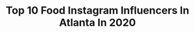 ---
title: Top 10 Food Instagram Influencers In Atlanta In 2020
description: >-
  Find top food Instagram influencers in Atlanta in 2020. Most popular hashtags: #pasta #tacos #inmanpark #mexicanfood.
platform: Instagram
profiles:
  - username: "myculinarytable"
    fullname: >-
      Personal Chef Matt • Atlanta
    location: "United States"
    followers: 5500
    engagement: 601
    commentsToLikes: 0.086877
    id: ck5c5p13d3vzn0i119hkjkaxo
    verified: false
    hashtags: "#gravy, #myson, #blasianbabyboy, #braised"
  - username: "foodistagirl"
    fullname: >-
      Olivia Arnold | ATL Foodista
    location: "United States"
    followers: 68810
    engagement: 139
    commentsToLikes: 0.155075
    id: ck15u87h2lw9u0i19wp34yxqb
    verified: false
    hashtags: "#sweethut, #okonomiyaki, #phodailoi, #brunchgoals"
  - username: "taylorcomedy"
    fullname: >-
      Taylor Williamson
    location: "United States"
    followers: 33075
    engagement: 105
    commentsToLikes: 0.040101
    id: ck5pyspmixm7m0i119nrpz78j
    verified: true
    hashtags: "#washyourhands, #queen, #wheatthins, #jokes"
  - username: "atlfoodie"
    fullname: >-
      Atlanta Food & Restaurants
    location: "United States"
    followers: 25744
    engagement: 216
    commentsToLikes: 0.187152
    id: ck0vw55u7s5gm0i19ur7w7vcr
    verified: false
    hashtags: "#seafoods, #brunchgoals, #castironcooking, #stretchycheese"
  - username: "roldinginthe_eats"
    fullname: >-
      ALEX | Atlanta Food Advocate
    location: "United States"
    followers: 4330
    engagement: 1061
    commentsToLikes: 0.078912
    id: ck6u6tfcmhmgh0j71cpxxsfy5
    verified: false
    hashtags: "#eastercandy, #nycfood, #neapolitanpizza, #ricenoodles"
  - username: "itskimb_"
    fullname: >-
      Kim B.
    location: "United States"
    followers: 24404
    engagement: 1163
    commentsToLikes: 0.026644
    id: ck15sunlwevwp0i19tfi48s7f
    verified: false
    hashtags: "#asmroreo, #thickthick, #kingcrab, #pizza"
  - username: "atlantabestbites"
    fullname: >-
      Atlanta’s Best Bites | Sarah
    location: "United States"
    followers: 26151
    engagement: 76
    commentsToLikes: 0.091254
    id: ckaoqoiu3jmpu0i78wya0t204
    verified: false
    hashtags: "#lowcarblife, #atlantafarmers, #latina, #cheeseboard"
  - username: "atl_foodscene"
    fullname: >-
      ATL Food Scene
    location: "United States"
    followers: 5150
    engagement: 631
    commentsToLikes: 0.023450
    id: ck13bj35bvnen0i19ek0yq8ic
    verified: false
    hashtags: "#cookies, #bocado, #italiansandwich, #friedcheese"
  - username: "kiley_love"
    fullname: >-
      Kiley Love
    location: "United States"
    followers: 11871
    engagement: 1096
    commentsToLikes: 0.023722
    id: ck9hcyd9ingxn0j786r3u0aze
    verified: false
    hashtags: "#atlanta, #christmas, #food, #quarentinebirthday"
  - username: "kelseymaynor"
    fullname: >-
      Kelsey M. Maynor
    location: "United States"
    followers: 10985
    engagement: 360
    commentsToLikes: 0.077177
    id: ck8sxyojmj4zx0j789iwqxy1v
    verified: false
    hashtags: "#juneteenth, #mensfashion, #thewkender, #quarantine"
---